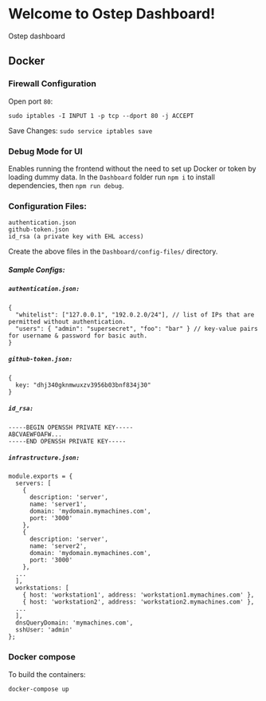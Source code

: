 # Welcome to Ostep Dashboard!

Ostep dashboard

## Docker

### Firewall Configuration

Open port `80`:

`sudo iptables -I INPUT 1 -p tcp --dport 80 -j ACCEPT`

Save Changes:
`sudo service iptables save`

### Debug Mode for UI

Enables running the frontend without the need to set up Docker or token by loading dummy data.
In the `Dashboard` folder run `npm i` to install dependencies, then `npm run debug`.

### Configuration Files:

    authentication.json
    github-token.json
    id_rsa (a private key with EHL access)

Create the above files in the `Dashboard/config-files/` directory.

##### Sample Configs:

##### `authentication.json:`

```
{
  "whitelist": ["127.0.0.1", "192.0.2.0/24"], // list of IPs that are permitted without authentication.
  "users": { "admin": "supersecret", "foo": "bar" } // key-value pairs for username & password for basic auth.
}
```

##### `github-token.json:`

```
{
  key: "dhj340gknmwuxzv3956b03bnf834j30"
}
```

##### `id_rsa:`

```
-----BEGIN OPENSSH PRIVATE KEY-----
ABCVAEWFOAFW...
-----END OPENSSH PRIVATE KEY-----
```

##### `infrastructure.json:`

```
module.exports = {
  servers: [
    {
      description: 'server',
      name: 'server1',
      domain: 'mydomain.mymachines.com',
      port: '3000'
    },
    {
      description: 'server',
      name: 'server2',
      domain: 'mydomain.mymachines.com',
      port: '3000'
    },
  ...
  ],
  workstations: [
    { host: 'workstation1', address: 'workstation1.mymachines.com' },
    { host: 'workstation2', address: 'workstation2.mymachines.com' },
  ...
  ],
  dnsQueryDomain: 'mymachines.com',
  sshUser: 'admin'
};
```

### Docker compose

To build the containers:

`docker-compose up`
